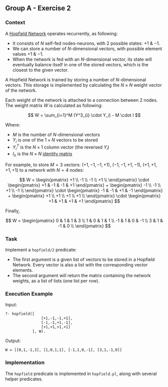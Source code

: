 ## Group A - Exercise 2

### Context
A [Hopfield Network](https://en.wikipedia.org/wiki/Hopfield_network) operates recurrently, as following:

- It consists of $N$ self-fed nodes-neurons, with 2 possible states: $+1$ & $-1$.
- We can store a number of $N$-dimensional vectors, with possible element values $+1$ & $-1$.
- When the network is fed with an $N$-dimensional vector, its state will eventually balance itself in one of the stored vectors, which is the closest to the given vector.


A Hopfield Network is trained by storing a number of $N$-dimensional vectors.
This storage is implemented by calculating the $N \times N$ weight vector of the network.

Each weight of the network is attached to a connection between 2 nodes. The weight matrix $W$ is calculated as following:

$$ W = \sum_{i=1}^M (Y^3_{i} \cdot Y_i) - M \cdot I $$

Where:
 - $M$ is the number of $N$-dimensional vectors
 - $Y_i$ is one of the $1 \times N$ vectors to be stored
 - $Y_i^T$ is the $N \times 1$ column vector (the reversed $Y_i$)
 - $I_n$ is the $N \times N$ [identity matrix](https://en.wikipedia.org/wiki/Identity_matrix)

For example, to store $M = 3$ vectors: $(+1, -1, -1, +1)$, $(−1, −1, +1, −1)$, $(+1, +1, +1, +1)$ to a network with $N = 4$ nodes:

$$ W = \begin{pmatrix}
        +1 \\
        -1 \\
        -1 \\
        +1 \\
        \end{pmatrix}
        \cdot
        \begin{pmatrix}
        +1 & -1 & -1 & +1
        \end{pmatrix}
        +
        \begin{pmatrix}
        -1 \\
        -1 \\
        +1 \\
        -1 \\
        \end{pmatrix}
        \cdot
        \begin{pmatrix}
        -1 & -1 & +1 & -1
        \end{pmatrix}
        +
        \begin{pmatrix}
        +1 \\
        +1 \\
        +1 \\
        +1 \\
        \end{pmatrix}
        \cdot
        \begin{pmatrix}
        +1 & +1 & +1 & +1
        \end{pmatrix} $$

Finally,

$$ W = \begin{pmatrix}
        0 & 1 & 1 & 3   \\
        1 & 0 & 1 & 1   \\
        -1 & 1 & 0 & -1 \\
        3 & 1 & -1 & 0  \\
        \end{pmatrix} $$

### Task
Implement a `hopfield/2` predicate:
- The first argument is a given list of vectors to be stored in a Hopfield Network. Every vector is also a list with the corresponding vector elements.
- The second argument will return the matrix containing the network weights, as a list of lists (one list per row).

### Execution Example
Input:

    ?- hopfield([
                    [+1,-1,-1,+1],
                    [-1,-1,+1,-1],
                    [+1,+1,+1,+1]
                ], W).


Output:

    W = [[0,1,-1,3], [1,0,1,1], [-1,1,0,-1], [3,1,-1,0]]

### Implementation
The `hopfield` predicate is implemented in `hopfield.pl`, along with several helper predicates.
